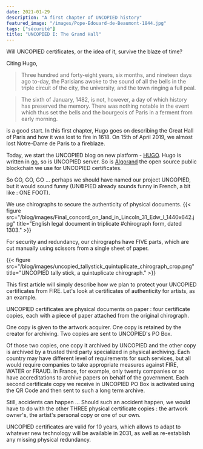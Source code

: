 ```yaml
---
date: 2021-01-29
description: "A first chapter of UNCOPIED history"
featured_image: "/images/Pope-Edouard-de-Beaumont-1844.jpg"
tags: ["sécurité"]
title: "UNCOPIED I: The Grand Hall"
---
```


Will UNCOPIED certificates, or the idea of it, survive the blaze of time? 

Citing Hugo,

>Three hundred and forty-eight years, six months, and nineteen days ago
>to-day, the Parisians awoke to the sound of all the bells in the triple
>circuit of the city, the university, and the town ringing a full peal.

>The sixth of January, 1482, is not, however, a day of which history has
>preserved the memory. There was nothing notable in the event which thus
>set the bells and the bourgeois of Paris in a ferment from early morning.

is a good start. In this first chapter, Hugo goes on describing the Great Hall 
of Paris and how it was lost to fire in 1618. On 15th of April 2019, we almost 
lost Notre-Dame de Paris to a fireblaze.

Today, we start the UNCOPIED blog on new platform - [HUGO](https://gohugo.io/).
Hugo is written in [go](https://golang.org/), so is UNCOPIED server. 
So is [Algorand](https://www.algorand.com/) the open source public blockchain we use
for UNCOPIED certificates. 

So GO, GO, GO ... perhaps we should have named our project UNGOPIED, 
but it would sound funny (UN©PIED already sounds funny in French, a bit like : ONE FOOT). 

We use chirographs to secure the authenticity of physical documents. 
{{< figure src="/blog/images/Final_concord_on_land_in_Lincoln_31_Edw_I_1440x642.jpg" title="English legal document in triplicate #chirograph form, dated 1303." >}}

For security and redundancy, our chirographs have FIVE parts, which are cut manually using scissors from a single sheet of paper.

{{< figure src="/blog/images/uncopied_tallystick_quintuplicate_chirograph_crop.png" title="UNCOPIED tally stick, a quintuplicate chirograph." >}}

This first article will simply describe how we plan to protect your UNCOPIED certificates from FIRE. Let's look at
certificates of authenticity for artists, as an example. 

UNCOPIED certificates are physical documents on paper : four certificate copies, each with a piece of paper attached from
the original chirograph. 

One copy is given to the artwork acquirer. One copy is retained by the creator for archiving. Two copies are sent to UNCOPIED's PO Box.

Of those two copies, one copy it archived by UNCOPIED and the other copy is archived by a trusted third party 
specialized in physical archiving. Each country may have different level of requirements for such services, but
all would require companies to take appropriate measures against FIRE, WATER or FRAUD. In France, for example, only 
twenty companies or so have accreditations to archive papers on behalf of the government. Each second certificate copy
we receive in UNCOPIED PO Box is activated using the QR Code and then sent to such a long term archive. 

Still, accidents can happen ... Should such an accident happen, we would have to do with the other 
THREE physical certificate copies : the artwork owner's, the artist's personal copy or one of our own.

UNCOPIED certificates are valid for 10 years, which allows  to adapt to whatever new technology will be available in 2031, 
as well as re-establish any missing physical redundancy. 


